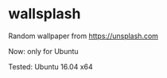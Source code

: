 # wallsplash
Random wallpaper from https://unsplash.com

Now: only for Ubuntu

Tested: Ubuntu 16.04 x64
